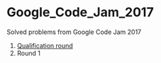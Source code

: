 # Google_Code_Jam_2017
Solved problems from Google Code Jam 2017

1. [Qualification round](https://code.google.com/codejam/)
2. Round 1
